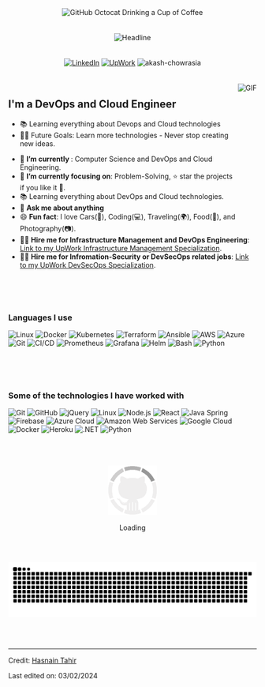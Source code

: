<div>
    <div align=center>
        <img src="https://avatars.githubusercontent.com/u/45728748?v=4" alt="GitHub Octocat Drinking a Cup of Coffee" height="200">
    </div>
<br><br>
    <div align=center>
        <img src="https://readme-typing-svg.herokuapp.com?color=%236FDA44&size=32&center=true&vCenter=true&width=600&height=50&lines=Hi+there+I'm+Hasnain+Tahir+%F0%9F%91%8B;DevOps+Engineer;Cloud+Engineer;SRE+Engineer;Automation+Engineer;Problem+Solver;Freelancer;Open-Source+Enthusiast" alt="Headline" />
    </div>
    <br><br>
    <div align=center>
        <a href="hhttps://www.linkedin.com/in/hasnain-tahir-601b8b18b/"><img src="https://img.shields.io/badge/Linkedin-0077b5?style=flat&logo=linkedin" alt="LinkedIn" /></a>
        <a href="https://www.upwork.com/freelancers/hasnaintahir79"><img src="https://img.shields.io/badge/Upwork-494949?style=flat&logo=upwork" alt="UpWork" /></a>
        <a align="left"> <img src="https://komarev.com/ghpvc/?username=hasnain-tahi&label=Profile%20views&color=0e75b6&style=flat" alt="akash-chowrasia" /> </a>
    </div>
    <div align=left>
        <br>
        <br>
        <img align="right" alt="GIF" height="200px" src="https://media.giphy.com/media/Ah3zHH7hvsSB2/giphy.gif" />

## I'm a DevOps and Cloud Engineer

- 📚 Learning everything about Devops and Cloud technologies
- 💪🏼 Future Goals: Learn more technologies - Never stop creating new ideas.
<ul>
            <li>🌱 <b>I’m currently </b>: Computer Science and DevOps and Cloud Engineering.</li>
            <li>🎯 <b>I’m currently focusing on</b>: Problem-Solving, ⭐️ star the projects if you like it 🤩.</li>
            <li>📚 Learning everything about DevOps and Cloud technologies.</li>
            <li>💬 <b>Ask me about anything</b>  </li>
            <li>😄 <b>Fun fact</b>: I love Cars(🚗), Coding(💻), Traveling(🌍), Food(🍱), and Photography(📷).</li>
            <li>👨‍💻 <b>Hire me for Infrastructure Management and DevOps Engineering</b>: <a href="https://www.upwork.com/freelancers/hasnaintahir79?s=1110580753140797440">Link to my UpWork Infrastructure Management  Specialization</a>.</li>
            <li>👨‍💻 <b>Hire me for Infromation-Security or DevSecOps related jobs</b>: <a href="https://www.upwork.com/freelancers/hasnaintahir79?s=1017484851352698966">Link to my UpWork DevSecOps Specialization</a>.</li>
        </ul>

<br><br><br>

### Languages I use

![Linux](https://img.shields.io/badge/-Linux-000000?style=flat&logo=linux)
![Docker](https://img.shields.io/badge/-Docker-000000?style=flat&logo=docker)
![Kubernetes](https://img.shields.io/badge/-Kubernetes-000000?style=flat&logo=kubernetes)
![Terraform](https://img.shields.io/badge/-Terraform-000000?style=flat&logo=terraform)
![Ansible](https://img.shields.io/badge/-Ansible-000000?style=flat&logo=ansible)
![AWS](https://img.shields.io/badge/-AWS-000000?style=flat&logo=amazon-aws)
![Azure](https://img.shields.io/badge/-Azure-000000?style=flat&logo=microsoft-azure)
![Git](https://img.shields.io/badge/-Git-000000?style=flat&logo=git)
![CI/CD](https://img.shields.io/badge/-CI%2FCD-000000?style=flat&logo=github-actions)
![Prometheus](https://img.shields.io/badge/-Prometheus-000000?style=flat&logo=prometheus)
![Grafana](https://img.shields.io/badge/-Grafana-000000?style=flat&logo=grafana)
![Helm](https://img.shields.io/badge/-Helm-000000?style=flat&logo=helm)
![Bash](https://img.shields.io/badge/-Bash-000000?style=flat&logo=gnu-bash)
![Python](https://img.shields.io/badge/-Python-000000?style=flat&logo=python)

<br><br><br>

### Some of the technologies I have worked with

![Git](https://img.shields.io/badge/-Git-222222?style=flat&logo=git&logoColor=F05032)
![GitHub](https://img.shields.io/badge/-GitHub-222222?style=flat&logo=github&logoColor=181717)
![jQuery](https://img.shields.io/badge/-jQuery-222222?style=flat&logo=jQuery&logoColor=0769AD)
![Linux](https://img.shields.io/badge/-Linux-222222?style=flat&logo=linux&logoColor=FCC624)
![Node.js](https://img.shields.io/badge/-Node.js-222222?style=flat&logo=node.js&logoColor=339933)
![React](https://img.shields.io/badge/-React-222222?style=flat&logo=React&logoColor=61DAFB)
![Java Spring](https://img.shields.io/badge/-Spring-222222?style=flat&logo=spring&logoColor=6DB33F)
![Firebase](https://img.shields.io/badge/Firebase-222222?style=flat-square&logo=firebase)
![Azure Cloud](https://img.shields.io/badge/Microsoft%20Azure-222222?style=flat-square&logo=microsoft-azure)
![Amazon Web Services](https://img.shields.io/badge/-Amazon%20Web%20Services-222222?style=flat-square&logo=Amazon-Web-Service)
![Google Cloud](https://img.shields.io/badge/Google%20Cloud-222222?style=flat-square&logo=google-cloud)
![Docker](https://img.shields.io/badge/-Docker-222222?style=flat-square&logo=docker)
![Heroku](https://img.shields.io/badge/-Heroku-222222?style=flat-square&logo=heroku)
![.NET](https://img.shields.io/badge/-dotnet-222222?style=flat&logo=dotnet&logoColor=512BD4)
![Python](https://img.shields.io/badge/-Python-222222?style=flat&logo=python&logoColor=3776AB)

<br/>
        <br>
        <br>
    </div>
    <div align=center>
        <img src="https://raw.githubusercontent.com/AhmedFathyDev/AhmedFathyDev/main/GitHub.gif" alt="GitHub Octocat Logo" height="100">
        <p>Loading</p>
    </div>
     <br>
        <br>
    <p align = "center">
	<img src = "https://github.com/7oSkaaa/7oSkaaa/blob/output/github-contribution-grid-snake.svg" alt = "Snake Game"/>
</p>
     <br>
        <br>    
</div>

------

Credit: [Hasnain Tahir](https://github.com/hasnain-tahir/portfolio)

Last edited on: 03/02/2024